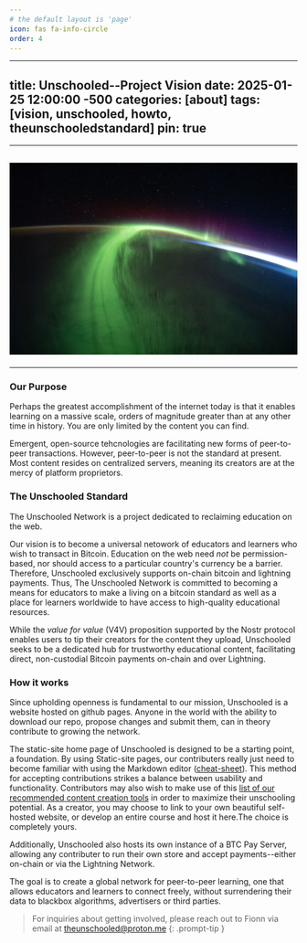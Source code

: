 ```yaml
---
# the default layout is 'page'
icon: fas fa-info-circle
order: 4
---
```


---
title: Unschooled--Project Vision
date: 2025-01-25 12:00:00 -500
categories: [about]
tags: [vision, unschooled, howto, theunschooledstandard]
pin: true
---

---
## ![The-Aurora-Borealis](/assets/img/Posts/how-to-be-unschooled.jpg)
---

### Our Purpose

Perhaps the greatest accomplishment of the internet today is that it enables learning on a massive scale, orders of magnitude greater than at any other time in history. You are only limited by the content you can find.

Emergent, open-source tehcnologies are facilitating new forms of peer-to-peer transactions. However, peer-to-peer is not the standard at present. Most content resides on centralized servers, meaning its creators are at the mercy of platform proprietors.

### The Unschooled Standard

The Unschooled Network is a project dedicated to reclaiming education on the web.

Our vision is to become a universal netowork of educators and learners who wish to transact in Bitcoin. Education on the web need _not_ be permission-based, nor should access to a particular country's currency be a barrier. Therefore, Unschooled exclusively supports on-chain bitcoin and lightning payments. Thus, The Unschooled Network is committed to becoming a means for educators to make a living on a bitcoin standard as well as a place for learners worldwide to have access to high-quality educational resources.

While the _value for value_ (V4V) proposition supported by the Nostr protocol enables users to tip their creators for the content they upload, Unschooled seeks to be a dedicated hub for trustworthy educational content, facilitating direct, non-custodial Bitcoin payments on-chain and over Lightning.

### How it works

Since upholding openness is fundamental to our mission, Unschooled is a website hosted on github pages. Anyone in the world with the ability to download our repo, propose changes and submit them, can in theory contribute to growing the network.

The static-site home page of Unschooled is designed to be a starting point, a foundation. By using Static-site pages, our contributers really just need to become familiar with using the Markdown editor ([cheat-sheet](https://www.markdownguide.org/cheat-sheet/)). This method for accepting contributions strikes a balance between usability and functionality. Contributors may also wish to make use of this [list of our recommended content creation tools](https://theunschoolednetwork.github.io/posts/To-be-Unschooled//posts/Tools-For-Content-Creators/) in order to maximize their unschooling potential. As a creator, you may choose to link to your own beautiful self-hosted website, or develop an entire course and host it here.The choice is completely yours.

Additionally, Unschooled also hosts its own instance of a BTC Pay Server, allowing any contributer to run their own store and accept payments--either on-chain or via the Lightning Network.

The goal is to create a global network for peer-to-peer learning, one that allows educators and learners to connect freely, without surrendering their data to blackbox algorithms, advertisers or third parties.

> For inquiries about getting involved, please reach out to Fionn via email at theunschooled@proton.me
{: .prompt-tip }
